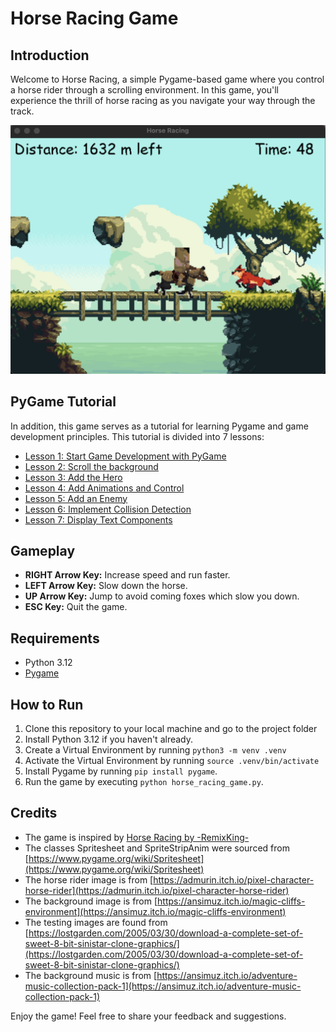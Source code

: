 # Horse Racing Game

## Introduction
Welcome to Horse Racing, a simple Pygame-based game where you control a horse rider through a scrolling environment. In this game, you'll experience the thrill of horse racing as you navigate your way through the track.

![Screenshot](./images/screenshot.png)

## PyGame Tutorial

In addition, this game serves as a tutorial for learning Pygame and game development principles. This tutorial is divided into 7 lessons:
- [Lesson 1: Start Game Development with PyGame](./LESSON_1.md)
- [Lesson 2: Scroll the background](./LESSON_2.md)
- [Lesson 3: Add the Hero](./LESSON_3.md)
- [Lesson 4: Add Animations and Control](./LESSON_4.md)
- [Lesson 5: Add an Enemy](./LESSON_5.md)
- [Lesson 6: Implement Collision Detection](./LESSON_6.md)
- [Lesson 7: Display Text Components](./LESSON_7.md)

## Gameplay
- **RIGHT Arrow Key:** Increase speed and run faster.
- **LEFT Arrow Key:** Slow down the horse.
- **UP Arrow Key:** Jump to avoid coming foxes which slow you down.
- **ESC Key:** Quit the game.

## Requirements
- Python 3.12
- [Pygame](https://www.pygame.org/)

## How to Run
1. Clone this repository to your local machine and go to the project folder
2. Install Python 3.12 if you haven't already.
3. Create a Virtual Environment by running `python3 -m venv .venv`
4. Activate the Virtual Environment by running `source .venv/bin/activate`
5. Install Pygame by running `pip install pygame`.
6. Run the game by executing `python horse_racing_game.py`.

## Credits
- The game is inspired by [Horse Racing by -RemixKing-](https://scratch.mit.edu/projects/878571836/)
- The classes Spritesheet and SpriteStripAnim were sourced from [https://www.pygame.org/wiki/Spritesheet](https://www.pygame.org/wiki/Spritesheet)
- The horse rider image is from [https://admurin.itch.io/pixel-character-horse-rider](https://admurin.itch.io/pixel-character-horse-rider)
- The background image is from [https://ansimuz.itch.io/magic-cliffs-environment](https://ansimuz.itch.io/magic-cliffs-environment)
- The testing images are found from [https://lostgarden.com/2005/03/30/download-a-complete-set-of-sweet-8-bit-sinistar-clone-graphics/](https://lostgarden.com/2005/03/30/download-a-complete-set-of-sweet-8-bit-sinistar-clone-graphics/)
- The background music is from [https://ansimuz.itch.io/adventure-music-collection-pack-1](https://ansimuz.itch.io/adventure-music-collection-pack-1)

Enjoy the game! Feel free to share your feedback and suggestions.
